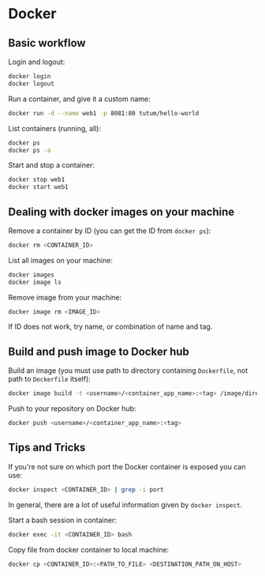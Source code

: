 # Docker

## Basic workflow

Login and logout:

```bash
docker login
docker logout
```

Run a container, and give it a custom name:

```bash
docker run -d --name web1 -p 8081:80 tutum/hello-world
```

List containers (running, all):

```bash
docker ps
docker ps -a
```

Start and stop a container:

```bash
docker stop web1
docker start web1
```

## Dealing with docker images on your machine

Remove a container by ID (you can get the ID from `docker ps`):

```bash
docker rm <CONTAINER_ID>
```

List all images on your machine:

```bash
docker images
docker image ls
```

Remove image from your machine:

```bash
docker image rm <IMAGE_ID>
```

If ID does not work, try name, or combination of name and tag.

## Build and push image to Docker hub

Build an image (you must use path to directory containing `Dockerfile`, not path to `Dockerfile` itself):

```bash
docker image build -t <username>/<container_app_name>:<tag> /image/directory/
```

Push to your repository on Docker hub:

```bash
docker push <username>/<container_app_name>:<tag>
```

## Tips and Tricks

If you're not sure on which port the Docker container is exposed you can use:

```bash
docker inspect <CONTAINER_ID> | grep -i port
```

In general, there are a lot of useful information given by `docker inspect`.

Start a bash session in container:

```bash
docker exec -it <CONTAINER_ID> bash
```

Copy file from docker container to local machine:

```bash
docker cp <CONTAINER_ID>:<PATH_TO_FILE> <DESTINATION_PATH_ON_HOST>
```
